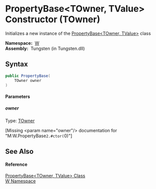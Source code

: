 PropertyBase&lt;TOwner, TValue> Constructor (TOwner)
====================================================
   Initializes a new instance of the [PropertyBase&lt;TOwner, TValue>][1] class

  **Namespace:**  [W][2]  
  **Assembly:**  Tungsten (in Tungsten.dll)

Syntax
------

```csharp
public PropertyBase(
	TOwner owner
)
```

#### Parameters

##### *owner*
Type: [TOwner][1]  

[Missing &lt;param name="owner"/> documentation for "M:W.PropertyBase`2.#ctor(`0)"]



See Also
--------

#### Reference
[PropertyBase&lt;TOwner, TValue> Class][1]  
[W Namespace][2]  

[1]: README.md
[2]: ../README.md